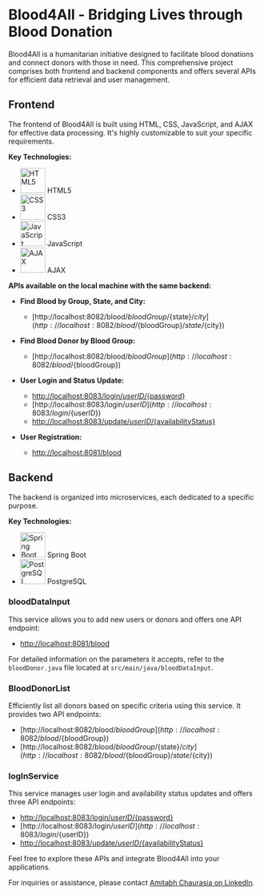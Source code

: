 # Blood4All - Bridging Lives through Blood Donation

Blood4All is a humanitarian initiative designed to facilitate blood donations and connect donors with those in need. This comprehensive project comprises both frontend and backend components and offers several APIs for efficient data retrieval and user management.

## Frontend

The frontend of Blood4All is built using HTML, CSS, JavaScript, and AJAX for effective data processing. It's highly customizable to suit your specific requirements.

**Key Technologies:**

- <img src="https://cdn0.iconfinder.com/data/icons/social-media-2183/512/social__media__social_media__html_5_-1024.png" alt="HTML5" width="50"> HTML5
- <img src="https://cdn2.iconfinder.com/data/icons/neon-line-social-circles/100/Neon_Line_Social_Circles_50Icon_10px_grid-07-1024.png" alt="CSS3" width="50"> CSS3
- <img src="https://cdn1.iconfinder.com/data/icons/development-2-yellow/60/30_-Javascript-_development_coding_programming_code-1024.png" alt="JavaScript" width="50"> JavaScript
- <img src="https://cdn1.iconfinder.com/data/icons/programming-15/100/ProgrammingC_AJAX-1024.png" alt="AJAX" width="50"> AJAX

**APIs available on the local machine with the same backend:**

- **Find Blood by Group, State, and City:**  
  - [http://localhost:8082/blood/${bloodGroup}/${state}/${city}](http://localhost:8082/blood/${bloodGroup}/${state}/${city})

- **Find Blood Donor by Blood Group:**  
  - [http://localhost:8082/blood/${bloodGroup}](http://localhost:8082/blood/${bloodGroup})

- **User Login and Status Update:**  
  - [http://localhost:8083/login/${userID}/${password}](http://localhost:8083/login/${userID}/${password})
  - [http://localhost:8083/login/${userID}](http://localhost:8083/login/${userID})
  - [http://localhost:8083/update/${userID}/${availabilityStatus}](http://localhost:8083/update/${userID}/${availabilityStatus})

- **User Registration:**  
  - [http://localhost:8081/blood](http://localhost:8081/blood)

## Backend

The backend is organized into microservices, each dedicated to a specific purpose.

**Key Technologies:**

- <img src="https://www.vectorlogo.zone/logos/springio/springio-icon.svg" alt="Spring Boot" width="50"> Spring Boot
- <img src="https://www.vectorlogo.zone/logos/postgresql/postgresql-icon.svg" alt="PostgreSQL" width="50"> PostgreSQL

### bloodDataInput

This service allows you to add new users or donors and offers one API endpoint:

- [http://localhost:8081/blood](http://localhost:8081/blood)

For detailed information on the parameters it accepts, refer to the `bloodDonor.java` file located at `src/main/java/bloodDataInput`.

### BloodDonorList

Efficiently list all donors based on specific criteria using this service. It provides two API endpoints:

- [http://localhost:8082/blood/${bloodGroup}](http://localhost:8082/blood/${bloodGroup})
- [http://localhost:8082/blood/${bloodGroup}/${state}/${city}](http://localhost:8082/blood/${bloodGroup}/${state}/${city})

### logInService

This service manages user login and availability status updates and offers three API endpoints:

- [http://localhost:8083/login/${userID}/${password}](http://localhost:8083/login/${userID}/${password})
- [http://localhost:8083/login/${userID}](http://localhost:8083/login/${userID})
- [http://localhost:8083/update/${userID}/${availabilityStatus}](http://localhost:8083/update/${userID}/${availabilityStatus})

Feel free to explore these APIs and integrate Blood4All into your applications.

For inquiries or assistance, please contact [Amitabh Chaurasia on LinkedIn](https://www.linkedin.com/in/amitabh-chaurasia-6883591b7/).
